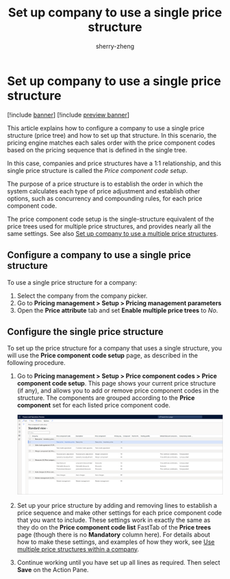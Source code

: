 ﻿---
title: Set up company to use a single price structure
description: This article explains how to configure a company to use a single price structure (price tree) and how to set up that structure.
author: sherry-zheng
ms.author: chuzheng
ms.reviewer: kamaybac
ms.search.form: GUPPriceComponentCodeSetup, GUPParameters
ms.topic: how-to
ms.date: 03/24/2023
audience: Application User
ms.search.region: Global
ms.custom: bap-template
---

# Set up company to use a single price structure

[!include [banner](../includes/banner.md)]
[!include [preview banner](../includes/preview-banner.md)]
<!-- KFM: Preview until further notice -->

This article explains how to configure a company to use a single price structure (price tree) and how to set up that structure. In this scenario, the pricing engine matches each sales order with the price component codes based on the pricing sequence that is defined in the single tree.

In this case, companies and price structures have a 1:1 relationship, and this single price structure is called the *Price component code setup*.

The purpose of a price structure is to establish the order in which the system calculates each type of price adjustment and establish other options, such as concurrency and compounding rules, for each price component code.

The price component code setup is the single-structure equivalent of the price trees used for multiple price structures, and provides nearly all the same settings. See also [Set up company to use a multiple price structures](price-structure-multiple.md).

## Configure a company to use a single price structure

To use a single price structure for a company:

1. Select the company from the company picker.
1. Go to **Pricing management \> Setup \> Pricing management parameters**
1. Open the **Price attribute** tab and set **Enable multiple price trees** to *No*.

## Configure the single price structure

To set up the price structure for a company that uses a single structure, you will use the **Price component code setup** page, as described in the following procedure.

1. Go to **Pricing management \> Setup \> Price component codes \> Price component code setup**. This page shows your current price structure (if any), and allows you to add or remove price component codes in the structure. The components are grouped according to the **Price component** set for each listed price component code.

    [<img src="media/price-component-code-setup.png" alt="The Price component code setup page." title="The Price component code setup page" width="720" />](media/price-component-code-setup.png#lightbox)

1. Set up your price structure by adding and removing lines to establish a price sequence and make other settings for each price component code that you want to include. These settings work in exactly the same as they do on the **Price component code list** FastTab of the **Price trees** page (though there is no **Mandatory** column here). For details about how to make these settings, and examples of how they work, see [Use multiple price structures within a company](price-structure-multiple.md).

1. Continue working until you have set up all lines as required. Then select **Save** on the Action Pane.
